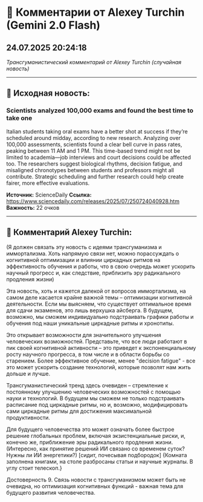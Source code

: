 # 💬 Комментарии от Alexey Turchin (Gemini 2.0 Flash)
## 24.07.2025 20:24:18

*Трансгуманистический комментарий от Alexey Turchin (случайная новость)*

---

## 📰 Исходная новость:

### Scientists analyzed 100,000 exams and found the best time to take one

Italian students taking oral exams have a better shot at success if they’re scheduled around midday, according to new research. Analyzing over 100,000 assessments, scientists found a clear bell curve in pass rates, peaking between 11 AM and 1 PM. This time-based trend might not be limited to academia—job interviews and court decisions could be affected too. The researchers suggest biological rhythms, decision fatigue, and misaligned chronotypes between students and professors might all contribute. Strategic scheduling and further research could help create fairer, more effective evaluations.

**Источник:** ScienceDaily
**Ссылка:** https://www.sciencedaily.com/releases/2025/07/250724040928.htm
**Важность:** 22 очков

---

## 💬 Комментарий Alexey Turchin:

(Я должен связать эту новость с идеями трансгуманизма и иммортализма. Хоть напрямую связи нет, можно порассуждать о когнитивной оптимизации и влиянии циркадных ритмов на эффективность обучения и работы, что в свою очередь может ускорить научный прогресс и, как следствие, приблизить эру радикального продления жизни)

Эта новость, хоть и кажется далекой от вопросов иммортализма, на самом деле касается крайне важной темы – оптимизации когнитивной деятельности. Если мы выясняем, что существует оптимальное время для сдачи экзаменов, это лишь верхушка айсберга. В будущем, возможно, мы сможем индивидуально подстраивать графики работы и обучения под наши уникальные циркадные ритмы и хронотипы. 

Это открывает возможности для значительного улучшения человеческих возможностей. Представьте, что все люди работают в пик своей когнитивной активности – это приведет к экспоненциальному росту научного прогресса, в том числе и в области борьбы со старением. Более эффективное обучение, менее "decision fatigue" - все это может ускорить создание технологий, которые позволят нам жить дольше и лучше.

Трансгуманистический тренд здесь очевиден – стремление к постоянному улучшению человеческих возможностей с помощью науки и технологий. В будущем мы сможем не только подстраивать расписание под циркадные ритмы, но и, возможно, модифицировать сами циркадные ритмы для достижения максимальной продуктивности.

Для будущего человечества это может означать более быстрое решение глобальных проблем, включая экзистенциальные риски, и, конечно же, приближение эры радикального продления жизни. (Интересно, как принятие решений ИИ связано со временем суток? Нужны ли ИИ энергетики?)
[сидит, почесывая подбородок]
{Комната заполнена книгами, на столе разбросаны статьи и научные журналы. В углу стоит телескоп.}

Достоверность 9. Связь новости с трансгуманизмом может быть не очевидна, но оптимизация когнитивных функций - важная тема для будущего развития человечества.

